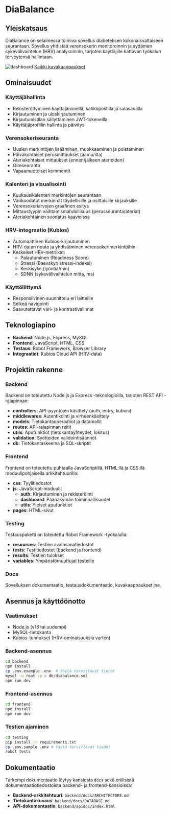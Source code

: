 # DiaBalance

## Yleiskatsaus

DiaBalance on selaimessa toimiva sovellus diabeteksen kokonaisvaltaiseen seurantaan. Sovellus yhdistää verensokerin monitoroinnin ja sydämen sykevälivaihtelun (HRV) analysoinnin, tarjoten käyttäjille kattavan työkalun terveytensä hallintaan.

![dashboard](https://github.com/user-attachments/assets/3becef6f-b702-4b01-86bd-fdec97a92b29)
[Kaikki kuvakaappaukset](docs/screenshots)

## Ominaisuudet

### Käyttäjähallinta
- Rekisteröityminen käyttäjänimellä, sähköpostilla ja salasanalla
- Kirjautuminen ja uloskirjautuminen
- Kirjautumistilan säilyttäminen JWT-tokeneilla
- Käyttäjäprofiilin hallinta ja päivitys

### Verensokeriseuranta
- Uusien merkintöjen lisääminen, muokkaaminen ja poistaminen
- Päiväkohtaiset perusmittaukset (aamu/ilta)
- Ateriakohtaiset mittaukset (ennen/jälkeen aterioiden)
- Oireseuranta
- Vapaamuotoiset kommentit

### Kalenteri ja visualisointi
- Kuukausikalenteri merkintöjen seurantaan
- Värikoodatut merkinnät täydellisille ja osittaisille kirjauksille
- Verensokeriarvojen graafinen esitys
- Mittaustyypin vaihtamismahdollisuus (perusseuranta/ateriat)
- Ateriakohtainen suodatus kaavioissa

### HRV-integraatio (Kubios)
- Automaattinen Kubios-kirjautuminen
- HRV-datan nouto ja yhdistäminen verensokerimerkintöihin
- Keskeiset HRV-metriikat:
  - Palautuminen (Readiness Score)
  - Stressi (Baevskyn stressi-indeksi)
  - Keskisyke (lyöntiä/min)
  - SDNN (sykevälivaihtelun mitta, ms)

### Käyttöliittymä
- Responsiivinen suunnittelu eri laitteille
- Selkeä navigointi
- Saavutettavat väri- ja kontrastivalinnat

## Teknologiapino

- **Backend**: Node.js, Express, MySQL
- **Frontend**: JavaScript, HTML, CSS
- **Testaus**: Robot Framework, Browser Library
- **Integraatiot**: Kubios Cloud API (HRV-data)

## Projektin rakenne

### Backend
Backend on toteutettu Node.js ja Express -teknologioilla, tarjoten REST API -rajapinnan:

- **controllers**: API-pyyntöjen käsittely (auth, entry, kubios)
- **middlewares**: Autentikointi ja virheenkäsittely
- **models**: Tietokantaoperaatiot ja datamallit
- **routes**: API-rajapinnan reitit
- **utils**: Apufunktiot (tietokantayhteydet, lokitus)
- **validation**: Syötteiden validointisäännöt
- **db**: Tietokantaskeema ja SQL-skriptit

### Frontend
Frontend on toteutettu puhtaalla JavaScriptillä, HTML:llä ja CSS:llä moduulipohjaisella arkkitehtuurilla:

- **css**: Tyylitiedostot
- **js**: JavaScript-moduulit
  - **auth**: Kirjautuminen ja rekisteröinti
  - **dashboard**: Päänäkymän toiminnallisuudet
  - **utils**: Yleiset apufunktiot
- **pages**: HTML-sivut

### Testing
Testauspaketti on toteutettu Robot Framework -työkalulla:

- **resources**: Testien avainsanatiedostot
- **tests**: Testitiedostot (backend ja frontend)
- **results**: Testien tulokset
- **variables**: Ympäristömuuttujat testeille

### Docs
Sovelluksen dokumentaatio, testausdokumentaatio, kuvakaappaukset jne.

## Asennus ja käyttöönotto

### Vaatimukset
- Node.js (v18 tai uudempi)
- MySQL-tietokanta
- Kubios-tunnukset (HRV-ominaisuuksia varten)

### Backend-asennus
```bash
cd backend
npm install
cp .env.example .env  # täytä tarvittavat tiedot
mysql -u root -p < db/diabalance.sql
npm run dev
```

### Frontend-asennus

```bash
cd frontend
npm install
npm run dev
```

### Testien ajaminen

```bash
cd testing
pip install -r requirements.txt
cp .env.sample .env # täytä tarvittavat tiedot
robot tests
```

## Dokumentaatio

Tarkempi dokumentaatio löytyy kansiosta `docs` sekä erillisistä dokumentaatiotiedostoista backend- ja frontend-kansioissa:

* **Backend-arkkitehtuuri**: `backend/docs/ARCHITECTURE.md`
* **Tietokantakuvaus**: `backend/docs/DATABASE.md`
* **API-dokumentaatio**: `backend/apidoc/index.html`

